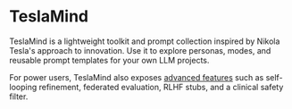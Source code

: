 # TeslaMind

TeslaMind is a lightweight toolkit and prompt collection inspired by Nikola Tesla's approach to innovation.
Use it to explore personas, modes, and reusable prompt templates for your own LLM projects.

For power users, TeslaMind also exposes [advanced features](advanced.md) such as
self-looping refinement, federated evaluation, RLHF stubs, and a clinical safety
filter.
